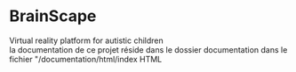 # BrainScape
Virtual reality platform for autistic children <br/>
la documentation de ce projet réside dans le dossier documentation dans le fichier "/documentation/html/index HTML
